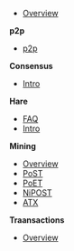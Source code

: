 - [Overview](README.md)

**p2p**
- [p2p](p2p/01-overview.md)

**Consensus**
- [Intro](consensus/01-overview.md)

**Hare**
- [FAQ](hare/FAQ.md)
- [Intro](hare/README.md)

**Mining**
- [Overview](mining/01-overview.md)
- [PoST](mining/02-post.md)
- [PoET](mining/03-poet.md)
- [NiPOST](mining/04-nipost.md)
- [ATX](mining/05-atx.md)

**Traansactions**
- [Overview](transactions/01-overview.md)
